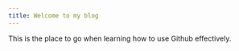 ```yaml
---
title: Welcome to my blog
---
```

This is the place to go when learning how to use Github effectively.
